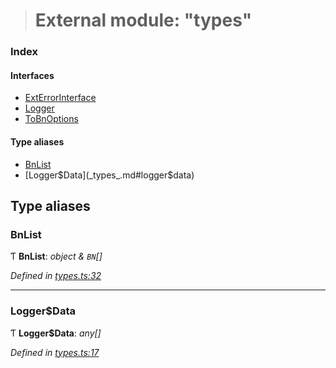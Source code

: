 > # External module: "types"

### Index

#### Interfaces

* [ExtErrorInterface](../interfaces/_types_.exterrorinterface.md)
* [Logger](../interfaces/_types_.logger.md)
* [ToBnOptions](../interfaces/_types_.tobnoptions.md)

#### Type aliases

* [BnList](_types_.md#bnlist)
* [Logger$Data](_types_.md#logger$data)

## Type aliases

###  BnList

Ƭ **BnList**: *object & `BN`[]*

*Defined in [types.ts:32](https://github.com/polkadot-js/common/blob/332620d/packages/util/src/types.ts#L32)*

___

###  Logger$Data

Ƭ **Logger$Data**: *any[]*

*Defined in [types.ts:17](https://github.com/polkadot-js/common/blob/332620d/packages/util/src/types.ts#L17)*